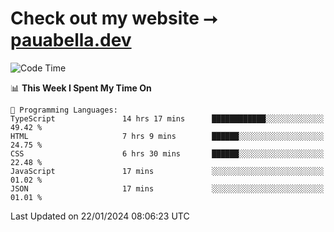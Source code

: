 # Check out my website ⭢ [pauabella.dev](https://pauabella.dev)

<!--START_SECTION:waka-->
![Code Time](http://img.shields.io/badge/Code%20Time-2%2C883%20hrs%2040%20mins-blue)

📊 **This Week I Spent My Time On** 

```text
💬 Programming Languages: 
TypeScript               14 hrs 17 mins      ████████████░░░░░░░░░░░░░   49.42 % 
HTML                     7 hrs 9 mins        ██████░░░░░░░░░░░░░░░░░░░   24.75 % 
CSS                      6 hrs 30 mins       ██████░░░░░░░░░░░░░░░░░░░   22.48 % 
JavaScript               17 mins             ░░░░░░░░░░░░░░░░░░░░░░░░░   01.02 % 
JSON                     17 mins             ░░░░░░░░░░░░░░░░░░░░░░░░░   01.01 % 
```


 Last Updated on 22/01/2024 08:06:23 UTC
<!--END_SECTION:waka-->
